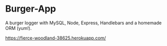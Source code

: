 # Burger-App
A burger logger with MySQL, Node, Express, Handlebars and a homemade ORM (yum!).

https://fierce-woodland-38625.herokuapp.com/
